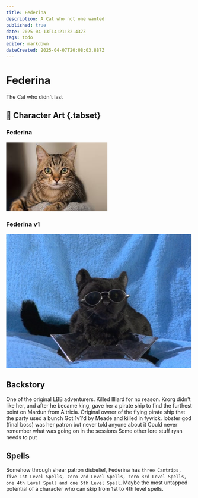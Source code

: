 ```yaml
---
title: Federina
description: A Cat who not one wanted
published: true
date: 2025-04-13T14:21:32.437Z
tags: todo
editor: markdown
dateCreated: 2025-04-07T20:08:03.887Z
---
```


# Federina
The Cat who didn't last

## 📜 Character Art {.tabset}
### Federina
![federina.jpg](/characters/other/federina.jpg)
### Federina v1
![federina_v1.jpg](/characters/other/federina_v1.jpg)

## Backstory

One of the original LBB adventurers.
Killed Illiard for no reason.
Krorg didn't like her, and after he became king, gave her a pirate ship to find the furthest point on Mardun from Altricia.
Original owner of the flying pirate ship that the party used a bunch
Got 1v1'd by Meade and killed in fywick.
lobster god (final boss) was her patron but never told anyone about it
Could never remember what was going on in the sessions
Some other lore stuff ryan needs to put

## Spells
Somehow through shear patron disbelief, Federina has `three Cantrips, five 1st Level Spells, zero 2nd Level Spells, zero 3rd Level Spells, one 4th Level Spell and one 5th Level Spell`. Maybe the most untapped potential of a character who can skip from 1st to 4th level spells.